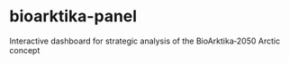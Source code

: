 # bioarktika-panel
Interactive dashboard for strategic analysis of the BioArktika‑2050 Arctic concept
